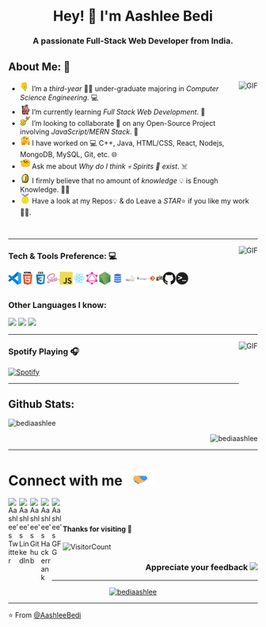 
<!--
**BediAashlee/BediAashlee** is a ✨ _special_ ✨ repository because its `README.md` (this file) appears on your GitHub profile.
-->

<h1 align="center">Hey! 👋 I'm Aashlee Bedi</h1>
<h3 align="center">A passionate Full-Stack Web Developer from India.</h3>

## About Me: :girl:

<img align="right" alt="GIF" height="160px" src="https://media.giphy.com/media/du3J3cXyzhj75IOgvA/giphy.gif" />

- <img alt="GIF" src="https://github.com/SatYu26/SatYu26/blob/master/Assets/wave.gif" width="20vw" /> I’m a *third-year* :woman_student: under-graduate majoring in *Computer Science Engineering*. :computer:
- <img alt="GIF" src="https://github.com/SatYu26/SatYu26/blob/master/Assets/gandalf_parrot.gif" width="20vw" /> I’m currently learning *Full Stack Web Development*. 💪
- <img alt="GIF" src="https://github.com/SatYu26/SatYu26/blob/master/Assets/headbang.gif" width="20vw" /> I’m looking to collaborate :brain: on any Open-Source Project involving *JavaScript/MERN Stack*. :handshake:
- <img alt="GIF" src="https://github.com/SatYu26/SatYu26/blob/master/Assets/hmm.gif" width="20vw" /> I have worked on :computer: C++, Java, HTML/CSS, React, Nodejs, MongoDB, MySQL, Git, etc. 🌐
- <img alt="GIF" src="https://github.com/SatYu26/SatYu26/blob/master/Assets/happy.gif" width="20vw" /> Ask me about *Why do I think :skull: Spirits :ghost: exist*. :skull_and_crossbones:
- <img alt="GIF" src="https://github.com/SatYu26/SatYu26/blob/master/Assets/coin.gif" width="20vw" /> I firmly believe that no amount of *knowledge* 💡 is Enough Knowledge. :bowing_woman:
- <img alt="GIF" src="https://github.com/SatYu26/SatYu26/blob/master/Assets/Medal.gif" width="20vw" /> Have a look at my Repos💡 & do Leave a *STAR*⭐️ if you like my work👨‍💻.
<br>

---
<img align="right" alt="GIF" height="160px"  src="https://i.giphy.com/media/IdyAQJVN2kVPNUrojM/200.webp" />

### Tech & Tools Preference: :computer:

<img align="left" alt="Visual Studio Code" width="26px" src="https://raw.githubusercontent.com/github/explore/80688e429a7d4ef2fca1e82350fe8e3517d3494d/topics/visual-studio-code/visual-studio-code.png" />
<img align="left" alt="HTML5" width="26px" src="https://raw.githubusercontent.com/github/explore/80688e429a7d4ef2fca1e82350fe8e3517d3494d/topics/html/html.png" />
<img align="left" alt="CSS3" width="26px" src="https://raw.githubusercontent.com/github/explore/80688e429a7d4ef2fca1e82350fe8e3517d3494d/topics/css/css.png" />
<img align="left" alt="Sass" width="26px" src="https://raw.githubusercontent.com/github/explore/80688e429a7d4ef2fca1e82350fe8e3517d3494d/topics/sass/sass.png" />
<img align="left" alt="JavaScript" width="26px" src="https://raw.githubusercontent.com/github/explore/80688e429a7d4ef2fca1e82350fe8e3517d3494d/topics/javascript/javascript.png" />
<img align="left" alt="React" width="26px" src="https://raw.githubusercontent.com/github/explore/80688e429a7d4ef2fca1e82350fe8e3517d3494d/topics/react/react.png" />
<img align="left" alt="GraphQL" width="26px" src="https://raw.githubusercontent.com/github/explore/80688e429a7d4ef2fca1e82350fe8e3517d3494d/topics/graphql/graphql.png" />
<img align="left" alt="Node.js" width="26px" src="https://raw.githubusercontent.com/github/explore/80688e429a7d4ef2fca1e82350fe8e3517d3494d/topics/nodejs/nodejs.png" />
<img align="left" alt="SQL" width="26px" src="https://raw.githubusercontent.com/github/explore/80688e429a7d4ef2fca1e82350fe8e3517d3494d/topics/sql/sql.png" />
<img align="left" alt="MySQL" width="26px" src="https://raw.githubusercontent.com/github/explore/80688e429a7d4ef2fca1e82350fe8e3517d3494d/topics/mysql/mysql.png" />
<img align="left" alt="MongoDB" width="26px" src="https://raw.githubusercontent.com/github/explore/80688e429a7d4ef2fca1e82350fe8e3517d3494d/topics/mongodb/mongodb.png" />
<img align="left" alt="Git" width="26px" src="https://raw.githubusercontent.com/github/explore/80688e429a7d4ef2fca1e82350fe8e3517d3494d/topics/git/git.png" />
<img align="left" alt="GitHub" width="26px" src="https://raw.githubusercontent.com/github/explore/78df643247d429f6cc873026c0622819ad797942/topics/github/github.png" />
<img align="left" alt="Terminal" width="26px" src="https://raw.githubusercontent.com/github/explore/80688e429a7d4ef2fca1e82350fe8e3517d3494d/topics/terminal/terminal.png" />

<br />
<br />

### Other Languages I know:

<img src="http://img.shields.io/badge/-Java-F89820?style=flat&logo=java&logoColor=white"> <img src="https://img.shields.io/badge/-C%20&%20C++-659ad2?style=flat&logo=c%2B%2B&logoColor=ffffff"> <img src="https://img.shields.io/badge/-Python-black?style=flat&logo=python&logoColor=white"> 

---

<img align="right" alt="GIF" height="170px" src="https://media.giphy.com/media/J5B1Y8QZnzXXbLQIBu/giphy.gif" />

### Spotify Playing 🎧

<!--[![Spotify](https://novatorem-aashleebedi.vercel.app/api/spotify)](https://open.spotify.com/user/31tyqbzqiy2wqgkyo77gcc6wlgmu)-->
[![Spotify](https://novatorem.vercel.app/api/spotify)](https://open.spotify.com/user/31tyqbzqiy2wqgkyo77gcc6wlgmu)

---

## Github Stats:
<p align="left">
<img width="48%" src="https://github-readme-stats.vercel.app/api?username=bediaashlee&theme=radical&show_icons=true&locale=en" alt="bediaashlee" />
</p>

<p align="right">
<img width="48%" src="https://github-readme-streak-stats.herokuapp.com/?user=bediaashlee&theme=radical" alt="bediaashlee" />
</p>

---

# Connect with me<img src="https://github.com/SatYu26/SatYu26/blob/master/Assets/Handshake.gif" height="32px">
<p>
 <a href="https://twitter.com">
  <img align="left" alt="Aashlee's Twitter" width="22px" src="https://cdn.jsdelivr.net/npm/simple-icons@v3/icons/twitter.svg" />
 </a>
<a href="https://www.linkedin.com/in/aashleebedi/">
  <img align="left" alt="Aashlee's LinkedIn" width="22px" src="https://cdn.jsdelivr.net/npm/simple-icons@v3/icons/linkedin.svg" />
</a>
<a href="https://github.com/AashleeBedi">
  <img align="left" alt="Aashlee's Github" width="22px" src="https://cdn.jsdelivr.net/npm/simple-icons@v3/icons/github.svg" />
</a>
<a href="https://www.hackerrank.com/aashleebedi02">
  <img align="left" alt="Aashlee's Hackerrank" width="22px" src="https://cdn.jsdelivr.net/npm/simple-icons@v3/icons/hackerrank.svg" />
</a>
 <a href="https://auth.geeksforgeeks.org/user/don0391/profile">
  <img align="left" alt="Aashlee's GFG" width="22px" src="https://cdn.jsdelivr.net/npm/simple-icons@v3/icons/geeksforgeeks.svg" />
</a></p>
 <br>
 <br>
 
 #### Thanks for visiting :gift:
![VisitorCount](https://profile-counter.glitch.me/BediAashlee/count.svg)

<h3 align="right">Appreciate your feedback <img src="https://media.giphy.com/media/26FPJGjhefSJuaRhu/giphy.gif" width="60px"></h3>

---

 <p align="center"> <a href="https://github.com/ryo-ma/github-profile-trophy"><img src="https://github-profile-trophy.vercel.app/?username=bediaashlee&theme=radical" alt="bediaashlee" /></a> </p>
 
 ---

⭐️ From [@AashleeBedi](https://github.com/AashleeBedi)
 

